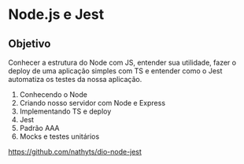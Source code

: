 # Node.js e Jest

## Objetivo

Conhecer a estrutura do Node com JS, entender sua utilidade, fazer o deploy de uma aplicação simples com TS e entender como o Jest automatiza os testes da nossa aplicação.

1. Conhecendo o Node
2. Criando nosso servidor com Node e Express
3. Implementando TS e deploy
4. Jest
5. Padrão AAA
6. Mocks e testes unitários

https://github.com/nathyts/dio-node-jest